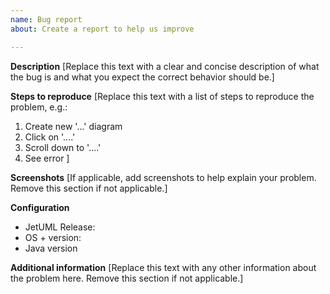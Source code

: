 ```yaml
---
name: Bug report
about: Create a report to help us improve

---
```


**Description**
\[Replace this text with a clear and concise description of what the bug is and what you expect the correct behavior should be.\]

**Steps to reproduce**
\[Replace this text with a list of steps to reproduce the problem, e.g.:
1. Create new '...' diagram 
2. Click on '....'
3. Scroll down to '....'
4. See error
\]

**Screenshots**
\[If applicable, add screenshots to help explain your problem. Remove this section if not applicable.\]

**Configuration**
 - JetUML Release: 
 - OS + version: 
 - Java version 
 
**Additional information**
\[Replace this text with any other information about the problem here. Remove this section if not applicable.\]
